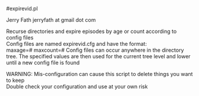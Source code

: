 #expirevid.pl  
  
Jerry Fath jerryfath at gmail dot com  
  
Recurse directories and expire episodes by age or count according to config files   
Config files are named expirevid.cfg and have the format:  
maxage=# 
maxcount=# 
Config files can occur anywhere in the directory tree.  The specified values are then 
used for the current tree level and lower until a new config file is found 
    
  
WARNING: Mis-configuration can cause this script to delete things you want to keep  
Double check your configuration and use at your own risk  
